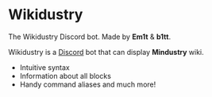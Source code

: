 # Wikidustry
The Wikidustry Discord bot. Made by **Em1t** &amp; **b1tt**.

Wikidustry is a [Discord](https://discord.gg) bot that can display **Mindustry** wiki.

* Intuitive syntax
* Information about all blocks
* Handy command aliases
and much more!
